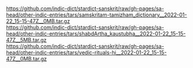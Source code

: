 https://github.com/indic-dict/stardict-sanskrit/raw/gh-pages/sa-head/other-indic-entries/tars/samskritam-tamizham_dictionary__2022-01-22_15-15-47Z__0MB.tar.gz  
https://github.com/indic-dict/stardict-sanskrit/raw/gh-pages/sa-head/other-indic-entries/tars/shabdArtha_kaustubha__2022-01-22_15-15-47Z__5MB.tar.gz  
https://github.com/indic-dict/stardict-sanskrit/raw/gh-pages/sa-head/other-indic-entries/tars/vedic-rituals-hi__2022-01-22_15-15-47Z__0MB.tar.gz  
